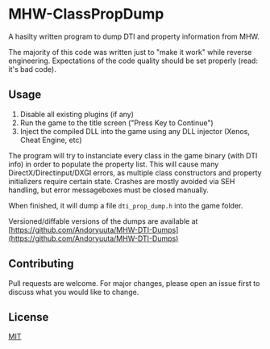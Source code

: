 # MHW-ClassPropDump
A hasilty written program to dump DTI and property information from MHW.

The majority of this code was written just to "make it work" while reverse engineering. Expectations of the code quality should be set properly (read: it's bad code).

## Usage
1. Disable all existing plugins (if any)
2. Run the game to the title screen ("Press Key to Continue")
3. Inject the compiled DLL into the game using any DLL injector (Xenos, Cheat Engine, etc)

The program will try to instanciate every class in the game binary (with DTI info) in order to populate the property list. This will cause many DirectX/Directinput/DXGI errors, as multiple class constructors and property initializers require certain state. Crashes are mostly avoided via SEH handling, but error messageboxes must be closed manually.

When finished, it will dump a file `dti_prop_dump.h` into the game folder. 

Versioned/diffable versions of the dumps are available at [https://github.com/Andoryuuta/MHW-DTI-Dumps](https://github.com/Andoryuuta/MHW-DTI-Dumps)

## Contributing
Pull requests are welcome. For major changes, please open an issue first to discuss what you would like to change.

## License
[MIT](https://choosealicense.com/licenses/mit/)